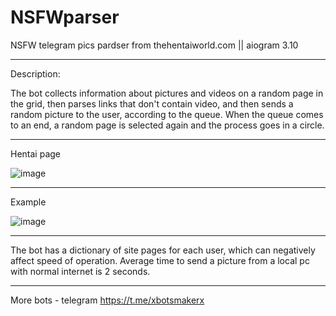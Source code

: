 # NSFWparser
NSFW telegram pics pardser from thehentaiworld.com  || aiogram 3.10
________________________________
Description:

The bot collects information about pictures and videos on a random page in the grid, then parses links that don't contain video, and then sends a random picture to the user, according to the queue. When the queue comes to an end, a random page is selected again and the process goes in a circle.
________________________________
Hentai page

![image](https://github.com/user-attachments/assets/21b3eab9-e0ea-4d61-8eab-5e91fbbed0bc)
________________________________
Example

![image](https://github.com/user-attachments/assets/6f5ece11-1c0b-4de5-a4d0-595b3dac7c6f)
________________________________
The bot has a dictionary of site pages for each user, which can negatively affect speed of operation.
Average time to send a picture from a local pc with normal internet is 2 seconds.
________________________________
More bots - telegram https://t.me/xbotsmakerx
